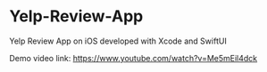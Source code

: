 # Yelp-Review-App
Yelp Review App on iOS developed with Xcode and SwiftUI

Demo video link: https://www.youtube.com/watch?v=Me5mEil4dck
